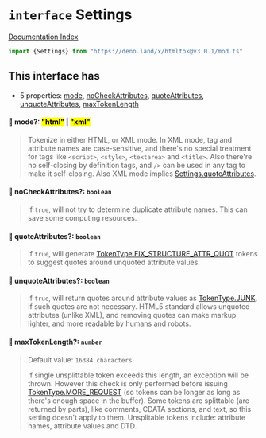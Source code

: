 # `interface` Settings

[Documentation Index](../README.md)

```ts
import {Settings} from "https://deno.land/x/htmltok@v3.0.1/mod.ts"
```

## This interface has

- 5 properties:
[mode](#-mode-html--xml),
[noCheckAttributes](#-nocheckattributes-boolean),
[quoteAttributes](#-quoteattributes-boolean),
[unquoteAttributes](#-unquoteattributes-boolean),
[maxTokenLength](#-maxtokenlength-number)


#### 📄 mode?: <mark>"html"</mark> | <mark>"xml"</mark>

> Tokenize in either HTML, or XML mode. In XML mode, tag and attribute names are case-sensitive, and there's no special treatment for tags like `<script>`, `<style>`, `<textarea>` and `<title>`. Also there're no self-closing by definition tags, and `/>` can be used in any tag to make it self-closing. Also XML mode implies [Settings.quoteAttributes](../interface.Settings/README.md#-quoteattributes-boolean).



#### 📄 noCheckAttributes?: `boolean`

> If `true`, will not try to determine duplicate attribute names. This can save some computing resources.



#### 📄 quoteAttributes?: `boolean`

> If `true`, will generate [TokenType.FIX\_STRUCTURE\_ATTR\_QUOT](../enum.TokenType/README.md#fix_structure_attr_quot--29) tokens to suggest quotes around unquoted attribute values.



#### 📄 unquoteAttributes?: `boolean`

> If `true`, will return quotes around attribute values as [TokenType.JUNK](../enum.TokenType/README.md#junk--23), if such quotes are not necessary. HTML5 standard allows unquoted attributes (unlike XML), and removing quotes can make markup lighter, and more readable by humans and robots.



#### 📄 maxTokenLength?: `number`

> Default value: `16384 characters`
> 
> If single unsplittable token exceeds this length, an exception will be thrown.
> However this check is only performed before issuing [TokenType.MORE\_REQUEST](../enum.TokenType/README.md#more_request--33) (so tokens can be longer as long as there's enough space in the buffer).
> Some tokens are splittable (are returned by parts), like comments, CDATA sections, and text, so this setting doesn't apply to them.
> Unsplitable tokens include: attribute names, attribute values and DTD.



